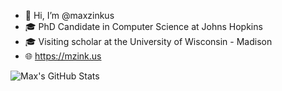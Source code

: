 - 👋 Hi, I’m @maxzinkus
- 🎓 PhD Candidate in Computer Science at Johns Hopkins
- 🎓 Visiting scholar at the University of Wisconsin - Madison
- 🌐 https://mzink.us

![Max's GitHub Stats](https://github-readme-stats.vercel.app/api?username=maxzinkus&show_icons=true&theme=vue-dark)
